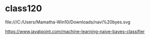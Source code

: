# class120

file:///C:/Users/Mamatha-Win10/Downloads/navi%20byes.svg

https://www.javatpoint.com/machine-learning-naive-bayes-classifier

